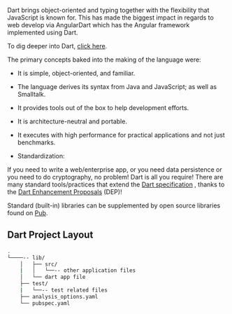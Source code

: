 Dart brings object-oriented and typing together with the flexibility that JavaScript is known for. This has made the biggest impact in regards to web develop via AngularDart which has the Angular framework implemented using Dart.

To dig deeper into Dart, [click here](https://en.wikipedia.org/wiki/Dart_(programming_language)).

The primary concepts baked into the making of the language were:

 - It is simple, object-oriented, and familiar.
  * The language derives its syntax from Java and JavaScript; as well as Smalltalk.
 - It provides tools out of the box to help development efforts.
 - It is architecture-neutral and portable.
 - It executes with high performance for practical applications and not just benchmarks.

- Standardization:

If you need to write a web/enterprise app, or you need data persistence or you need to do cryptography, no problem!
Dart is all you require!
There are many standard tools/practices that extend the [Dart specification](https://www.dartlang.org/guides/language/spec) , thanks to the [Dart Enhancement Proposals](https://github.com/dart-lang/dart_enhancement_proposals) (DEP)!

Standard (built-in) libraries can be supplemented by open source libraries found on [Pub](https://pub.dartlang.org).

## Dart Project Layout
```bash
.
└────-- lib/
    │   ├── src/
    |   │   └──-- other application files
    │   └── dart app file
    ├── test/
    |   └──-- test related files
    ├── analysis_options.yaml
    └── pubspec.yaml
```
